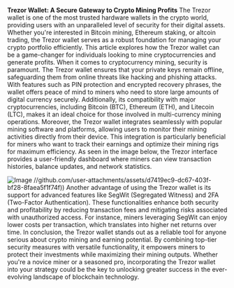**Trezor Wallet: A Secure Gateway to Crypto Mining Profits**
The Trezor wallet is one of the most trusted hardware wallets in the crypto world, providing users with an unparalleled level of security for their digital assets. Whether you're interested in Bitcoin mining, Ethereum staking, or altcoin trading, the Trezor wallet serves as a robust foundation for managing your crypto portfolio efficiently. This article explores how the Trezor wallet can be a game-changer for individuals looking to mine cryptocurrencies and generate profits.
When it comes to cryptocurrency mining, security is paramount. The Trezor wallet ensures that your private keys remain offline, safeguarding them from online threats like hacking and phishing attacks. With features such as PIN protection and encrypted recovery phrases, the wallet offers peace of mind to miners who need to store large amounts of digital currency securely. Additionally, its compatibility with major cryptocurrencies, including Bitcoin (BTC), Ethereum (ETH), and Litecoin (LTC), makes it an ideal choice for those involved in multi-currency mining operations.
Moreover, the Trezor wallet integrates seamlessly with popular mining software and platforms, allowing users to monitor their mining activities directly from their device. This integration is particularly beneficial for miners who want to track their earnings and optimize their mining rigs for maximum efficiency. As seen in the image below, the Trezor interface provides a user-friendly dashboard where miners can view transaction histories, balance updates, and network statistics.

![Image](https://github.com/user-attachments/assets/d7419ec9-dc67-403f-bf28-8faea5f1f74f)
 //github.com/user-attachments/assets/d7419ec9-dc67-403f-bf28-8faea5f1f74f))
Another advantage of using the Trezor wallet is its support for advanced features like SegWit (Segregated Witness) and 2FA (Two-Factor Authentication). These functionalities enhance both security and profitability by reducing transaction fees and mitigating risks associated with unauthorized access. For instance, miners leveraging SegWit can enjoy lower costs per transaction, which translates into higher net returns over time.
In conclusion, the Trezor wallet stands out as a reliable tool for anyone serious about crypto mining and earning potential. By combining top-tier security measures with versatile functionality, it empowers miners to protect their investments while maximizing their mining outputs. Whether you're a novice miner or a seasoned pro, incorporating the Trezor wallet into your strategy could be the key to unlocking greater success in the ever-evolving landscape of blockchain technology.
